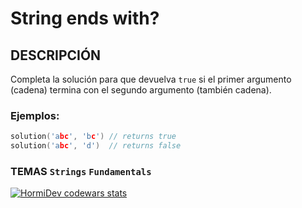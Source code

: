 # String ends with?

## DESCRIPCIÓN
Completa la solución para que devuelva `true` si el primer argumento (cadena) termina con el segundo argumento (también cadena).

### Ejemplos:
```c
solution('abc', 'bc') // returns true
solution('abc', 'd')  // returns false
```
### TEMAS `Strings` `Fundamentals`

<a href="https://www.codewars.com/users/HormiDev"><img src="https://www.codewars.com/users/HormiDev/badges/micro" alt="HormiDev codewars stats"></a>
